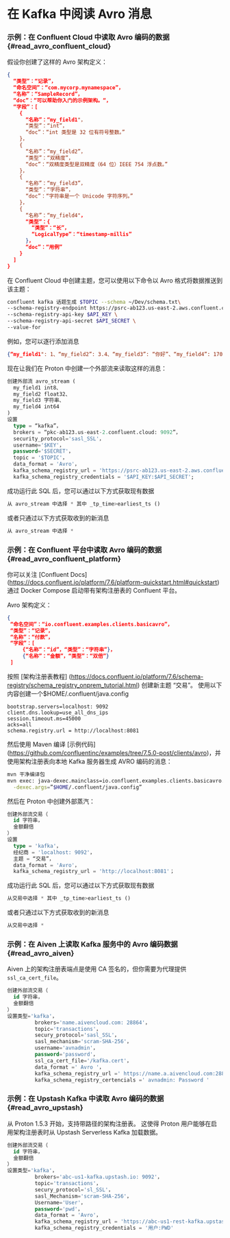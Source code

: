 # 在 Kafka 中阅读 Avro 消息

### 示例：在 Confluent Cloud 中读取 Avro 编码的数据 {#read_avro_confluent_cloud}

假设你创建了这样的 Avro 架构定义：

```json
{
  “类型”：“记录”，
  “命名空间”：“com.mycorp.mynamespace”，
  “名称”：“SampleRecord”，
  “doc”：“可以帮助你入门的示例架构。“，
  “字段”：[
    {
      “名称”：“my_field1"，
      “类型”：“int”，
      “doc”：“int 类型是 32 位有符号整数。”
    }，
    {
      “名称”：“my_field2”，
      “类型”：“双精度”，
      “doc”：“双精度类型是双精度（64 位）IEEE 754 浮点数。”
    }，
    {
      “名称”：“my_field3”，
      “类型”：“字符串”，
      “doc”：“字符串是一个 Unicode 字符序列。”
    }，
    {
      “名称”：“my_field4"，
      “类型”：{
        “类型”：“长”，
        “LogicalType”：“timestamp-millis”
      }，
      “doc”：“用例”
    }
  ]
}
```

在 Confluent Cloud 中创建主题，您可以使用以下命令以 Avro 格式将数据推送到该主题：

```bash
confluent kafka 话题生成 $TOPIC --schema ~/Dev/schema.txt\
--schema-registry-endpoint https://psrc-ab123.us-east-2.aws.confluent.cloud\
--schema-registry-api-key $API_KEY \
--schema-registry-api-secret $API_SECRET \
--value-for
```

例如，您可以逐行添加消息

```json
{“my_field1": 1、“my_field2”: 3.4、“my_field3”: “你好”、“my_field4”: 1707954127790}
```

现在让我们在 Proton 中创建一个外部流来读取这样的消息：

```sql
创建外部流 avro_stream (
  my_field1 int8、
  my_field2 float32、
  my_field3 字符串、
  my_field4 int64
)
设置
  type = “kafka”，
  brokers = “pkc-ab123.us-east-2.confluent.cloud: 9092”，
  security_protocol='sasl_SSL'， 
  username='$KEY'， 
  password='$SECRET'，
  topic = '$TOPIC'，
  data_format = 'Avro'，
  kafka_schema_registry_url = 'https://psrc-ab123.us-east-2.aws.confluent.cloud'，
  kafka_schema_registry_credentials = '$API_KEY:$API_SECRET';
```

成功运行此 SQL 后，您可以通过以下方式获取现有数据

```sql
从 avro_stream 中选择 * 其中 _tp_time>earliest_ts ()
```

或者只通过以下方式获取收到的新消息

```sql
从 avro_stream 中选择 *
```

### 示例：在 Confluent 平台中读取 Avro 编码的数据 {#read_avro_confluent_platform}

你可以关注 [Confluent Docs] (https://docs.confluent.io/platform/7.6/platform-quickstart.html#quickstart) 通过 Docker Compose 启动带有架构注册表的 Confluent 平台。

Avro 架构定义：

```json
{
 “命名空间”：“io.confluent.examples.clients.basicavro”，
 “类型”：“记录”，
 “名称”：“付款”，
 “字段”：[
     {“名称”：“id”，“类型”：“字符串”}，
     {“名称”：“金额”，“类型”：“双倍”}
 ]

```

按照 [架构注册表教程] (https://docs.confluent.io/platform/7.6/schema-registry/schema_registry_onprem_tutorial.html) 创建新主题 “交易”。 使用以下内容创建一个$HOME/.confluent/java.config

```properties
bootstrap.servers=localhost: 9092
client.dns.lookup=use_all_dns_ips
session.timeout.ms=45000
acks=all
schema.registry.url = http://localhost:8081
```

然后使用 Maven 编译 [示例代码] (https://github.com/confluentinc/examples/tree/7.5.0-post/clients/avro)，并使用架构注册表向本地 Kafka 服务器生成 AVRO 编码的消息：

```bash
mvn 干净编译包
mvn exec: java-dexec.mainclass=io.confluent.examples.clients.basicavro.producerExample\
  -dexec.args=”$HOME/.confluent/java.config”
```

然后在 Proton 中创建外部蒸汽：

```sql
创建外部流交易（
  id 字符串，
  金额翻倍
）
设置
  type = 'kafka'，
  经纪商 = 'localhost: 9092'，
  主题 = “交易”，
  data_format = 'Avro'，
  kafka_schema_registry_url = 'http://localhost:8081'；
```

成功运行此 SQL 后，您可以通过以下方式获取现有数据

```sql
从交易中选择 * 其中 _tp_time>earliest_ts ()
```

或者只通过以下方式获取收到的新消息

```sql
从交易中选择 *
```

### 示例：在 Aiven 上读取 Kafka 服务中的 Avro 编码数据{#read_avro_aiven}

Aiven 上的架构注册表端点是使用 CA 签名的，但你需要为代理提供 `ssl_ca_cert_file`。

```sql
创建外部流交易（
  id 字符串，
  金额翻倍
）
设置类型='kafka'， 
         brokers='name.aivencloud.com: 28864'，
         topic='transactions'，
         secury_protocol='sasl_SSL'， 
         sasl_mechanism='scram-SHA-256'，
         username='avnadmin'， 
         password='password'，
         ssl_ca_cert_file='/kafka.cert'，
         data_format =' Avro '，
         kafka_schema_registry_url =' https://name.a.aivencloud.com:28856 '，
         kafka_schema_registry_certencials =' avnadmin: Password '
```

### 示例：在 Upstash Kafka 中读取 Avro 编码的数据{#read_avro_upstash}

从 Proton 1.5.3 开始，支持带路径的架构注册表。 这使得 Proton 用户能够在启用架构注册表时从 Upstash Serverless Kafka 加载数据。

```sql
创建外部流交易（
  id 字符串，
  金额翻倍
）
设置类型='kafka'， 
         brokers='abc-us1-kafka.upstash.io: 9092'，
         topic='transactions'，
         secury_protocol='sl_SSL'， 
         sasl_Mechanism='scram-SHA-256'，
         Username='User'， 
         password='pwd'，
         data_format = 'Avro'，
         kafka_schema_registry_url = 'https://abc-us1-rest-kafka.upstash.io/schema-registry'，
         kafka_schema_registry_credentials = '用户:PWD'
```
